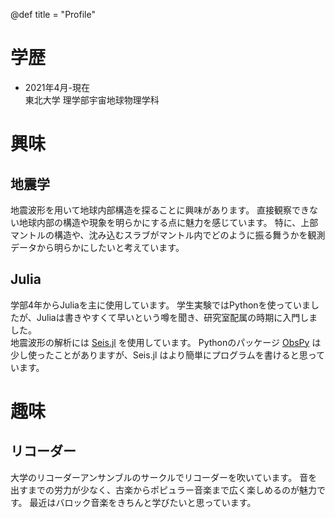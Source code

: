 @def title = "Profile"

# 学歴

- 2021年4月-現在 \
  東北大学 理学部宇宙地球物理学科

# 興味

## 地震学

地震波形を用いて地球内部構造を探ることに興味があります。
直接観察できない地球内部の構造や現象を明らかにする点に魅力を感じています。
特に、上部マントルの構造や、沈み込むスラブがマントル内でどのように振る舞うかを観測データから明らかにしたいと考えています。

## Julia

学部4年からJuliaを主に使用しています。
学生実験ではPythonを使っていましたが、Juliaは書きやすくて早いという噂を聞き、研究室配属の時期に入門しました。 \
地震波形の解析には [Seis.jl](https://github.com/anowacki/Seis.jl) を使用しています。
Pythonのパッケージ [ObsPy](https://github.com/obspy/obspy) は少し使ったことがありますが、Seis.jl はより簡単にプログラムを書けると思っています。

# 趣味

## リコーダー

大学のリコーダーアンサンブルのサークルでリコーダーを吹いています。
音を出すまでの労力が少なく、古楽からポピュラー音楽まで広く楽しめるのが魅力です。
最近はバロック音楽をきちんと学びたいと思っています。

<!--
## アニメ・声優

Wake Up, Girls! という仙台を舞台にしたアニメおよび声優ユニットが好きです。
声優の河野ひよりさんも、明るいキャラクターで好きです。
-->
